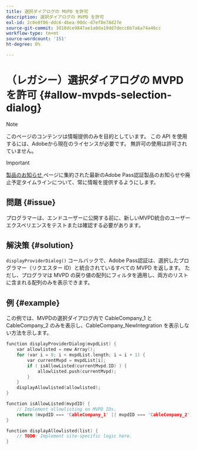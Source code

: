 ```yaml
---
title: 選択ダイアログの MVPD を許可
description: 選択ダイアログの MVPD を許可
exl-id: 2c0e0f06-ddc6-4bea-90dc-d7ef8e78d27e
source-git-commit: 3818dce9847ae1a0da19dd7decc6b7a6a74a46cc
workflow-type: tm+mt
source-wordcount: '151'
ht-degree: 0%

---
```


# （レガシー）選択ダイアログの MVPD を許可 {#allow-mvpds-selection-dialog}

>[!NOTE]
>
>このページのコンテンツは情報提供のみを目的としています。 この API を使用するには、Adobeから現在のライセンスが必要です。 無許可の使用は許可されていません。

>[!IMPORTANT]
>
> [ 製品のお知らせ ](/help/authentication/product-announcements.md) ページに集約された最新のAdobe Pass認証製品のお知らせや廃止予定タイムラインについて、常に情報を提供するようにします。

## 問題 {#issue}

プログラマーは、エンドユーザーに公開する前に、新しいMVPD統合のユーザーエクスペリエンスをテストまたは確認する必要があります。

## 解決策 {#solution}

`displayProviderDialog()` コールバックで、Adobe Pass認証は、選択したプログラマー（リクエスター ID）と統合されているすべての MVPD を返します。 ただし、プログラマは MVPD の戻り値の配列にフィルタを適用し、両方のリストに含まれる配列のみを表示できます。

## 例 {#example}

この例では、MVPDの選択ダイアログ内で CableCompany_1 と CableCompany_2 のみを表示し、CableCompany_NewIntegration を表示しない方法を示します。

```C
function displayProviderDialog(mvpdList) {
    var allowlisted = new Array();
    for (var i = 0; i < mvpdList.length; i = i + 1) {
        var currentMvpd = mvpdList[i];
        if ( isAllowListed(currentMvpd.ID) ) {
            allowlisted.push(currentMvpd);
        }
    }
    displayAllowlisted(allowlisted);
}

function isAllowListed(mvpdID) {
    // Implement allowlisting on MVPD IDs.
    return (mvpdID === 'CableCompany_1' || mvpdID === 'CableCompany_2');
}

function displayAllowlisted(list) {
    // TODO: Implement site-specific logic here.
}
```

<!--
**Related Information**
* [Prevent MVPDs from appearing in the Selection Dialog](/help/authentication/prevent-mvpd-selectn-dialog.md)
* **Code Samples**
* [Programmer integration guide](/help/authentication/programmer-integration-guide-overview.md)
-->
